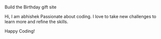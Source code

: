 Build the Birthday gift site

Hi, I am abhishek Passionate about coding. I love to take new challenges to learn more and refine the skills.

Happy Coding!
